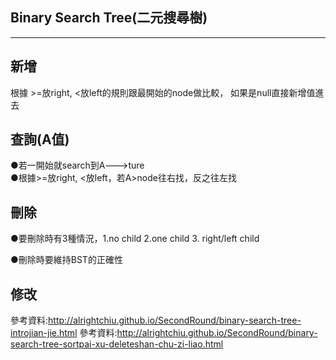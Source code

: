 ## Binary Search Tree(二元搜尋樹)
-------------------------------
## 新增
根據 >=放right, <放left的規則跟最開始的node做比較， 如果是null直接新增值進去

## 查詢(A值)
●若一開始就search到A--->ture                                                               
●根據>=放right, <放left，若A>node往右找，反之往左找

## 刪除
●要刪除時有3種情況，1.no child 2.one child 3. right/left child

●刪除時要維持BST的正確性

## 修改


參考資料:http://alrightchiu.github.io/SecondRound/binary-search-tree-introjian-jie.html
參考資料:http://alrightchiu.github.io/SecondRound/binary-search-tree-sortpai-xu-deleteshan-chu-zi-liao.html
